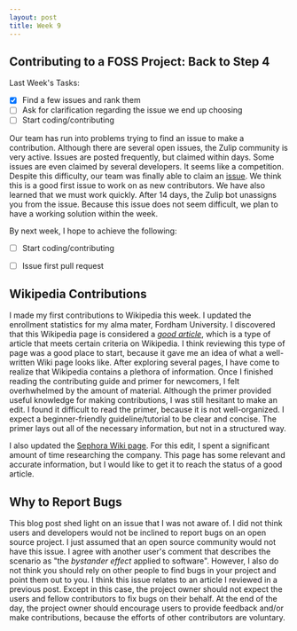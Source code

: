 ```yaml
---
layout: post
title: Week 9
---
```


## Contributing to a FOSS Project: Back to Step 4

Last Week's Tasks:
- [x] Find a few issues and rank them
- [ ] Ask for clarification regarding the issue we end up choosing
- [ ] Start coding/contributing

Our team has run into problems trying to find an issue to make a contribution. Although there are several open issues, the Zulip community is very active. Issues are posted frequently, but claimed within days. Some issues are even claimed by several developers. It seems like a competition. Despite this difficulty, our team was finally able to claim an [issue](https://github.com/zulip/zulip/issues/12769). We think this is a good first issue to work on as new contributors. We have also learned that we must work quickly. After 14 days, the Zulip bot unassigns you from the issue. Because this issue does not seem difficult, we plan to have a working solution within the week.

By next week, I hope to achieve the following:
- [ ] Start coding/contributing
- [ ] Issue first pull request


## Wikipedia Contributions

I made my first contributions to Wikipedia this week. I updated the enrollment statistics for my alma mater, Fordham University. I discovered that this Wikipedia page is considered a [*good article*](https://en.wikipedia.org/wiki/Wikipedia:Good_articles), which is a type of article that meets certain criteria on Wikipedia. I think reviewing this type of page was a good place to start, because it gave me an idea of what a well-written Wiki page looks like. After exploring several pages, I have come to realize that Wikipedia contains a plethora of information. Once I finished reading the contributing guide and primer for newcomers, I felt overhwhelmed by the amount of material. Although the primer provided useful knowledge for making contributions, I was still hesitant to make an edit. I found it difficult to read the primer, because it is not well-organized. I expect a beginner-friendly guideline/tutorial to be clear and concise. The primer lays out all of the necessary information, but not in a structured way.

I also updated the [Sephora Wiki page](https://en.wikipedia.org/wiki/Sephora). For this edit, I spent a significant amount of time researching the company. This page has some relevant and accurate information, but I would like to get it to reach the status of a good article.


## Why to Report Bugs

This blog post shed light on an issue that I was not aware of. I did not think users and developers would not be inclined to report bugs on an open source project. I just assumed that an open source community would not have this issue. I agree with another user's comment that describes the scenario as "the *bystander effect* applied to software". However, I also do not think you should rely on other people to find bugs in your project and point them out to you. I think this issue relates to an article I reviewed in a previous post. Except in this case, the project owner should not expect the users and fellow contributors to fix bugs on their behalf. At the end of the day, the project owner should encourage users to provide feedback and/or make contributions, because the efforts of other contributors are voluntary.
